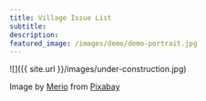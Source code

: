 ```yaml
---
title: Village Issue List
subtitle:
description: 
featured_image: /images/demo/demo-portrait.jpg
---
```



![]({{ site.url }}/images/under-construction.jpg)


Image by <a href="https://pixabay.com/users/merio-1480566/?utm_source=link-attribution&amp;utm_medium=referral&amp;utm_campaign=image&amp;utm_content=4010445">Merio</a> from <a href="https://pixabay.com/?utm_source=link-attribution&amp;utm_medium=referral&amp;utm_campaign=image&amp;utm_content=4010445">Pixabay</a>

